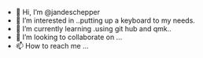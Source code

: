 - 👋 Hi, I’m @jandeschepper
- 👀 I’m interested in ..putting up a keyboard to my needs.
- 🌱 I’m currently learning .using git hub and qmk..
- 💞️ I’m looking to collaborate on ...
- 📫 How to reach me ...

<!---
jandeschepper/jandeschepper is a ✨ special ✨ repository because its `README.md` (this file) appears on your GitHub profile.
You can click the Preview link to take a look at your changes.
--->
